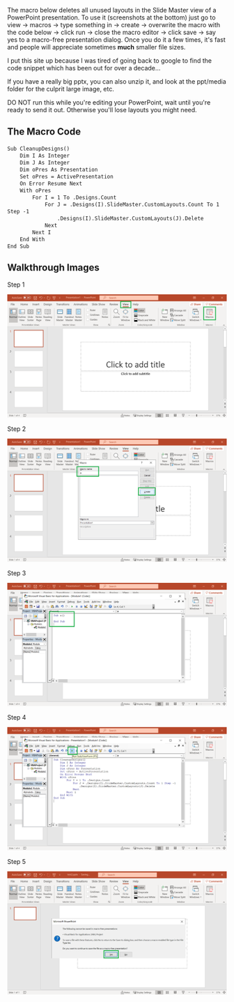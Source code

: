The macro below deletes all unused layouts in the Slide Master view of a PowerPoint presentation. To use it (screenshots at the bottom) just go to view -> macros -> type something in -> create -> overwrite the macro with the code below -> click run -> close the macro editor -> click save -> say yes to a macro-free presentation dialog. Once you do it a few times, it's fast and people will appreciate sometimes __much__ smaller file sizes.

I put this site up because I was tired of going back to google to find the code snippet which has been out for over a decade...

If you have a really big pptx, you can also unzip it, and look at the ppt/media folder for the culprit large image, etc.

DO NOT run this while you're editing your PowerPoint, wait until you're ready to send it out. Otherwise you'll lose layouts you might need.

## The Macro Code

    Sub CleanupDesigns()
        Dim I As Integer
        Dim J As Integer
        Dim oPres As Presentation
        Set oPres = ActivePresentation
        On Error Resume Next
        With oPres
            For I = 1 To .Designs.Count
                For J = .Designs(I).SlideMaster.CustomLayouts.Count To 1 Step -1
                    .Designs(I).SlideMaster.CustomLayouts(J).Delete
                Next
            Next I
        End With
    End Sub

## Walkthrough Images

Step 1

<img src="images/01-start.png" alt-text="step 01" />

Step 2

<img src="images/02-create.png" alt-text="step 02" />

Step 3

<img src="images/03-edit.png" alt-text="step 03" />

Step 4

<img src="images/04-run.png" alt-text="step 04" />

Step 5

<img src="images/05-save-macro-free.png" alt-text="step 05" />




